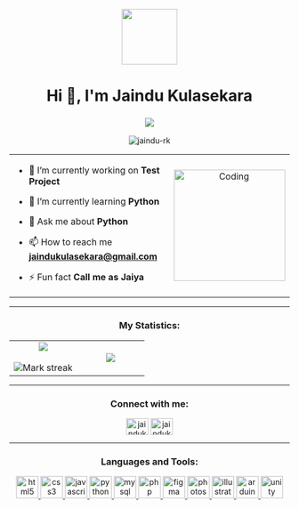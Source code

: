 <p align="center" ><img  src = "https://github.com/7oSkaaa/7oSkaaa/blob/main/Images/about_me.gif?raw=true" width = 100px></p>
<h1 align="center">Hi 👋, I'm Jaindu Kulasekara</h1>
<h3 align="center">
  <a href="https://github.com/CodeWhiteWeb/CodeWhiteWeb"><img src="https://readme-typing-svg.herokuapp.com?color=%2336BCF7&center=true&vCenter=true&lines=A+web+developer+in+Sri+Lanka"></a>
</h3>


<p align="center"> <img src="https://komarev.com/ghpvc/?username=jaindu-rk&label=Profile%20views&color=0e75b6&style=flat" alt="jaindu-rk" /> </p>


<table align="center">
<tr border="none">
<td width="80%" align="left">
  
- 🔭 I’m currently working on **Test Project**

- 🌱 I’m currently learning **Python**

- 💬 Ask me about **Python**

- 📫 How to reach me **jaindukulasekara@gmail.com**

- ⚡ Fun fact **Call me as Jaiya**

</td>
<td width="100%" align="center">

  <img align="center" alt="Coding" width=200px height=200px src="https://media.giphy.com/media/TEnXkcsHrP4YedChhA/giphy.gif">

  
  </td>
</tr>
</table>

---

<h3 align="center">My Statistics:</h3>
<p align="center">
<table align="center">
<tr border="none">
<td width="50%" align="center">
  
  <img  align="center"  src="https://github-readme-stats.vercel.app/api?username=Jaindu-RK&theme=dark&show_icons=true&count_private=true" />
  <br></br>
  <img  title="🔥 Get streak stats for your profile at git.io/streak-stats" alt="Mark streak" src="https://github-readme-streak-stats.herokuapp.com/?user=Jaindu-RK&theme=dark&hide_border=false" /> 
</td>
<td width="50%" align="center">

  <img  align="center"  src="https://github-readme-stats.anuraghazra1.vercel.app/api/top-langs/?username=Jaindu-RK&theme=dark&hide_border=false&no-bg=true&no-frame=true&langs_count=10"/>
  
  </td>
</tr>
</table>

---

<h3 align="center">Connect with me:</h3>
<p align="center">
<a href="https://fb.com/jaindukulasekara" target="blank"><img align="center" src="https://raw.githubusercontent.com/rahuldkjain/github-profile-readme-generator/master/src/images/icons/Social/facebook.svg" alt="jaindukulasekara" height="30" width="40" /></a>
<a href="https://instagram.com/jaindukulasekara" target="blank"><img align="center" src="https://raw.githubusercontent.com/rahuldkjain/github-profile-readme-generator/master/src/images/icons/Social/instagram.svg" alt="jaindukulasekara" height="30" width="40" /></a>
</p>

---

<h3 align="center">Languages and Tools:</h3>
<p align="center">
  <a href="https://www.w3.org/html/" target="_blank" rel="noreferrer"> 
    <img src="https://github.com/Scar1109/skill-icons/blob/main/icons/HTML.svg" alt="html5" width="40" height="40"/>
  </a>
  <a href="https://www.w3schools.com/css/" target="_blank" rel="noreferrer"> 
    <img src="https://github.com/Scar1109/skill-icons/blob/main/icons/CSS.svg" alt="css3" width="40" height="40"/>
  </a>
  <a href="https://developer.mozilla.org/en-US/docs/Web/JavaScript" target="_blank" rel="noreferrer">
    <img src="https://github.com/Scar1109/skill-icons/blob/main/icons/JavaScript.svg" alt="javascript" width="40" height="40"/>
  </a> 
  <a href="https://www.python.org" target="_blank" rel="noreferrer"> 
    <img src="https://github.com/Scar1109/skill-icons/blob/main/icons/Python-Light.svg" alt="python" width="40" height="40"/>
  </a>
  <a href="https://www.mysql.com/" target="_blank" rel="noreferrer">
    <img src="https://github.com/Scar1109/skill-icons/blob/main/icons/MySQL-Light.svg" alt="mysql" width="40" height="40"/> 
  </a>
  <a href="https://www.php.net" target="_blank" rel="noreferrer">
    <img src="https://github.com/Scar1109/skill-icons/blob/main/icons/PHP-Light.svg" alt="php" width="40" height="40"/>
  </a> 
  <a href="https://www.figma.com/" target="_blank" rel="noreferrer"> 
    <img src="https://github.com/Scar1109/skill-icons/blob/main/icons/Figma-Light.svg" alt="figma" width="40" height="40"/>
  </a> 
  <a href="https://www.photoshop.com/en" target="_blank" rel="noreferrer">
      <img src="https://github.com/Scar1109/skill-icons/blob/main/icons/Photoshop.svg" alt="photoshop" width="40" height="40"/> 
  </a>
  <a href="https://www.adobe.com/in/products/illustrator.html" target="_blank" rel="noreferrer">
    <img src="https://github.com/Scar1109/skill-icons/blob/main/icons/Illustrator.svg" alt="illustrator" width="40" height="40"/>
  </a>
  <a href="https://www.arduino.cc/" target="_blank" rel="noreferrer">
    <img src="https://github.com/Scar1109/skill-icons/blob/main/icons/Arduino.svg" alt="arduino" width="40" height="40"/> 
  </a>
  <a href="https://unity.com/" target="_blank" rel="noreferrer">
    <img src="https://github.com/Scar1109/skill-icons/blob/main/icons/Unity-Light.svg" alt="unity" width="40" height="40"/> 
  </a> 
</p>
